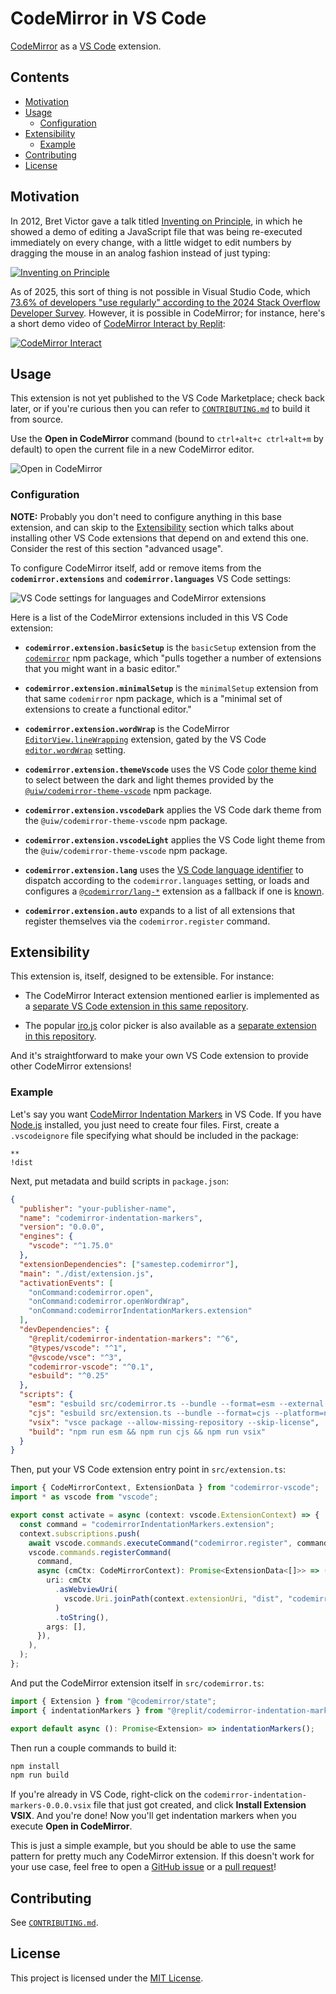 # CodeMirror in VS Code

[CodeMirror](https://codemirror.net/) as a [VS Code](https://code.visualstudio.com/) extension.

## Contents

<!-- toc -->

- [Motivation](#motivation)
- [Usage](#usage)
  - [Configuration](#configuration)
- [Extensibility](#extensibility)
  - [Example](#example)
- [Contributing](#contributing)
- [License](#license)

<!-- tocstop -->

## Motivation

In 2012, Bret Victor gave a talk titled [Inventing on Principle](https://youtu.be/PUv66718DII), in which he showed a demo of editing a JavaScript file that was being re-executed immediately on every change, with a little widget to edit numbers by dragging the mouse in an analog fashion instead of just typing:

[![Inventing on Principle](images/bret-victor.png)](https://youtu.be/PUv66718DII?t=252)

As of 2025, this sort of thing is not possible in Visual Studio Code, which [73.6% of developers "use regularly" according to the 2024 Stack Overflow Developer Survey](https://survey.stackoverflow.co/2024/technology#1-integrated-development-environment). However, it is possible in CodeMirror; for instance, here's a short demo video of [CodeMirror Interact by Replit](https://github.com/replit/codemirror-interact):

[![CodeMirror Interact](images/codemirror-interact.gif)](https://user-images.githubusercontent.com/9929523/147966613-270cdece-564f-4906-b6e8-b48975a0d9e2.mp4)

## Usage

This extension is not yet published to the VS Code Marketplace; check back later, or if you're curious then you can refer to [`CONTRIBUTING.md`](CONTRIBUTING.md) to build it from source.

Use the **Open in CodeMirror** command (bound to `ctrl+alt+c ctrl+alt+m` by default) to open the current file in a new CodeMirror editor.

![Open in CodeMirror](images/open.png)

### Configuration

**NOTE:** Probably you don't need to configure anything in this base extension, and can skip to the [Extensibility](#extensibility) section which talks about installing other VS Code extensions that depend on and extend this one. Consider the rest of this section "advanced usage".

To configure CodeMirror itself, add or remove items from the **`codemirror.extensions`** and **`codemirror.languages`** VS Code settings:

![VS Code settings for languages and CodeMirror extensions](images/settings.png)

Here is a list of the CodeMirror extensions included in this VS Code extension:

- **`codemirror.extension.basicSetup`** is the `basicSetup` extension from the [`codemirror`](https://github.com/codemirror/basic-setup/tree/86f3699347713440e5b1a50b6a98d82963335d50) npm package, which "pulls together a number of extensions that you might want in a basic editor."

- **`codemirror.extension.minimalSetup`** is the `minimalSetup` extension from that same `codemirror` npm package, which is a "minimal set of extensions to create a functional editor."

- **`codemirror.extension.wordWrap`** is the CodeMirror [`EditorView.lineWrapping`](https://codemirror.net/docs/ref/#view.EditorView^lineWrapping) extension, gated by the VS Code [`editor.wordWrap`](https://code.visualstudio.com/docs/editing/codebasics#_how-do-i-turn-on-word-wrap) setting.

- **`codemirror.extension.themeVscode`** uses the VS Code [color theme kind](https://code.visualstudio.com/api/references/vscode-api#ColorThemeKind) to select between the dark and light themes provided by the [`@uiw/codemirror-theme-vscode`](https://www.npmjs.com/package/@uiw/codemirror-theme-vscode/v/4.23.10) npm package.

- **`codemirror.extension.vscodeDark`** applies the VS Code dark theme from the `@uiw/codemirror-theme-vscode` npm package.

- **`codemirror.extension.vscodeLight`** applies the VS Code light theme from the `@uiw/codemirror-theme-vscode` npm package.

- **`codemirror.extension.lang`** uses the [VS Code language identifier](https://code.visualstudio.com/docs/languages/identifiers) to dispatch according to the `codemirror.languages` setting, or loads and configures a [`@codemirror/lang-*`](https://www.npmjs.com/org/codemirror) extension as a fallback if one is [known](https://code.visualstudio.com/docs/languages/identifiers#_known-language-identifiers).

- **`codemirror.extension.auto`** expands to a list of all extensions that register themselves via the `codemirror.register` command.

## Extensibility

This extension is, itself, designed to be extensible. For instance:

- The CodeMirror Interact extension mentioned earlier is implemented as a [separate VS Code extension in this same repository](packages/codemirror-interact).

- The popular [iro.js](https://iro.js.org/) color picker is also available as a [separate extension in this repository](packages/codemirror-color-picker).

And it's straightforward to make your own VS Code extension to provide other CodeMirror extensions!

### Example

Let's say you want [CodeMirror Indentation Markers](https://www.npmjs.com/package/@replit/codemirror-indentation-markers/v/6.5.3) in VS Code. If you have [Node.js](https://nodejs.org/) installed, you just need to create four files. First, create a `.vscodeignore` file specifying what should be included in the package:

```
**
!dist
```

Next, put metadata and build scripts in `package.json`:

```json
{
  "publisher": "your-publisher-name",
  "name": "codemirror-indentation-markers",
  "version": "0.0.0",
  "engines": {
    "vscode": "^1.75.0"
  },
  "extensionDependencies": ["samestep.codemirror"],
  "main": "./dist/extension.js",
  "activationEvents": [
    "onCommand:codemirror.open",
    "onCommand:codemirror.openWordWrap",
    "onCommand:codemirrorIndentationMarkers.extension"
  ],
  "devDependencies": {
    "@replit/codemirror-indentation-markers": "^6",
    "@types/vscode": "^1",
    "@vscode/vsce": "^3",
    "codemirror-vscode": "^0.1",
    "esbuild": "^0.25"
  },
  "scripts": {
    "esm": "esbuild src/codemirror.ts --bundle --format=esm --external:@codemirror --external:@lezer --outdir=dist",
    "cjs": "esbuild src/extension.ts --bundle --format=cjs --platform=node --external:vscode --outdir=dist",
    "vsix": "vsce package --allow-missing-repository --skip-license",
    "build": "npm run esm && npm run cjs && npm run vsix"
  }
}
```

Then, put your VS Code extension entry point in `src/extension.ts`:

```typescript
import { CodeMirrorContext, ExtensionData } from "codemirror-vscode";
import * as vscode from "vscode";

export const activate = async (context: vscode.ExtensionContext) => {
  const command = "codemirrorIndentationMarkers.extension";
  context.subscriptions.push(
    await vscode.commands.executeCommand("codemirror.register", command),
    vscode.commands.registerCommand(
      command,
      async (cmCtx: CodeMirrorContext): Promise<ExtensionData<[]>> => ({
        uri: cmCtx
          .asWebviewUri(
            vscode.Uri.joinPath(context.extensionUri, "dist", "codemirror.js"),
          )
          .toString(),
        args: [],
      }),
    ),
  );
};
```

And put the CodeMirror extension itself in `src/codemirror.ts`:

```typescript
import { Extension } from "@codemirror/state";
import { indentationMarkers } from "@replit/codemirror-indentation-markers";

export default async (): Promise<Extension> => indentationMarkers();
```

Then run a couple commands to build it:

```sh
npm install
npm run build
```

If you're already in VS Code, right-click on the `codemirror-indentation-markers-0.0.0.vsix` file that just got created, and click **Install Extension VSIX**. And you're done! Now you'll get indentation markers when you execute **Open in CodeMirror**.

This is just a simple example, but you should be able to use the same pattern for pretty much any CodeMirror extension. If this doesn't work for your use case, feel free to open a [GitHub issue](https://github.com/samestep/codemirror-vscode/issues) or a [pull request](https://github.com/samestep/codemirror-vscode/pulls)!

## Contributing

See [`CONTRIBUTING.md`](CONTRIBUTING.md).

## License

This project is licensed under the [MIT License](LICENSE).
